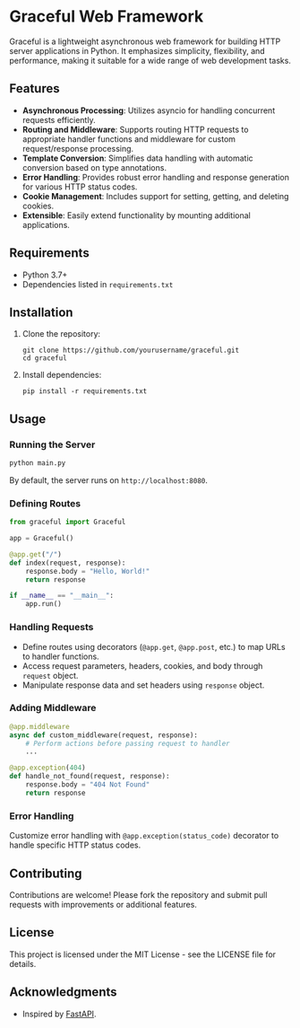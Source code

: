 # Graceful Web Framework

Graceful is a lightweight asynchronous web framework for building HTTP server applications in Python. It emphasizes simplicity, flexibility, and performance, making it suitable for a wide range of web development tasks.

## Features

- **Asynchronous Processing**: Utilizes asyncio for handling concurrent requests efficiently.
- **Routing and Middleware**: Supports routing HTTP requests to appropriate handler functions and middleware for custom request/response processing.
- **Template Conversion**: Simplifies data handling with automatic conversion based on type annotations.
- **Error Handling**: Provides robust error handling and response generation for various HTTP status codes.
- **Cookie Management**: Includes support for setting, getting, and deleting cookies.
- **Extensible**: Easily extend functionality by mounting additional applications.

## Requirements

- Python 3.7+
- Dependencies listed in `requirements.txt`

## Installation

1. Clone the repository:

   ```
   git clone https://github.com/yourusername/graceful.git
   cd graceful
   ```

2. Install dependencies:

   ```
   pip install -r requirements.txt
   ```

## Usage

### Running the Server

```bash
python main.py
```

By default, the server runs on `http://localhost:8080`.

### Defining Routes

```python
from graceful import Graceful

app = Graceful()

@app.get("/")
def index(request, response):
    response.body = "Hello, World!"
    return response

if __name__ == "__main__":
    app.run()
```

### Handling Requests

- Define routes using decorators (`@app.get`, `@app.post`, etc.) to map URLs to handler functions.
- Access request parameters, headers, cookies, and body through `request` object.
- Manipulate response data and set headers using `response` object.

### Adding Middleware

```python
@app.middleware
async def custom_middleware(request, response):
    # Perform actions before passing request to handler
    ...

@app.exception(404)
def handle_not_found(request, response):
    response.body = "404 Not Found"
    return response
```

### Error Handling

Customize error handling with `@app.exception(status_code)` decorator to handle specific HTTP status codes.

## Contributing

Contributions are welcome! Please fork the repository and submit pull requests with improvements or additional features.

## License

This project is licensed under the MIT License - see the LICENSE file for details.

## Acknowledgments

- Inspired by [FastAPI](https://fastapi.tiangolo.com/).